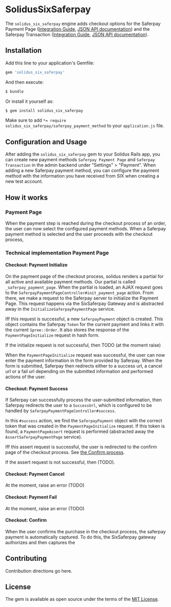# SolidusSixSaferpay
The `solidus_six_saferpay` engine adds checkout options for the Saferpay Payment Page ([Integration Guide](https://saferpay.github.io/sndbx/Integration_PP.html), [JSON API documentation](http://saferpay.github.io/jsonapi/#ChapterPaymentPage)) and the Saferpay Transaction ([Integration Guide](https://saferpay.github.io/sndbx/Integration_trx.html), [JSON API documentation](https://saferpay.github.io/sndbx/Integration_trx.html)).


## Installation
Add this line to your application's Gemfile:

```ruby
gem 'solidus_six_saferpay'
```

And then execute:
```bash
$ bundle
```

Or install it yourself as:
```bash
$ gem install solidus_six_saferpay
```

Make sure to add `*= require solidus_six_saferpay/saferpay_payment_method` to your `application.js` file.

## Configuration and Usage
After adding the `solidus_six_saferpay` gem to your Solidus Rails app, you can create new payment methods `Saferpay Payment Page` and `Saferpay Transaction` in the admin backend under "Settings" > "Payment". When adding a new Saferpay payment method, you can configure the payment method with the information you have received from SIX when creating a new test account.

## How it works

### Payment Page
When the payment step is reached during the checkout process of an order, the user can now select the configured payment methods. When a Saferpay payment method is selected and the user proceeds with the checkout process, 

### Technical implementation Payment Page
#### Checkout: Payment Initialize
On the payment page of the checkout process, solidus renders a partial for all active and available payment methods. Our partial is called `_saferpay_payment_page`.
When the partial is loaded, an AJAX request goes to the `SaferpayPaymentPageController#init_payment_page` action.
From there, we make a request to the Saferpay server to initialize the Payment Page. This request happens via the SixSaferpay Gateway and is abstracted away in the `InitializeSaferpayPaymentPage` service.

Iff this request is successful, a new `SaferpayPayment` object is created. This object contains the Saferpay `Token` for the current payment and links it with the current `Spree::Order`. It also stores the response of the `PaymentPageInitialize` request in hash form.

If the initialize request is not successful, then TODO (at the moment raise)

When the `PaymentPageInitialize` request was successful, the user can now enter the payment information in the form provided by Saferpay. When the form is submitted, Saferpay then redirects either to a success url, a cancel url or a fail url depending on the submitted information and performed actions of the user.

#### Checkout: Payment Success
If Saferpay can successfully process the user-submitted information, then Saferpay redirects the user to a `SuccessUrl`, which is configured to be handled by `SaferpayPaymentPageController#success`.

In this `#success` action, we find the `SaferpayPayment` object with the correct token that was created in the `PaymentPageInitialize` request. If this token is found, a `PaymentPageAssert` request is performed (abstracted away the `AssertSaferpayPaymentPage` service).

Iff this assert request is successful, the user is redirected to the confirm page of the checkout process. See [the Confirm process](#checkout:-confirm).

If the assert request is not successful, then (TODO).

#### Checkout: Payment Cancel
At the moment, raise an error (TODO)

#### Checkout: Payment Fail
At the moment, raise an error (TODO)


#### Checkout: Confirm
When the user confirms the purchase in the checkout process, the saferpay payment is automatically captured. To do this, the SixSaferpay gateway authorizes and then captures the




## Contributing
Contribution directions go here.

## License
The gem is available as open source under the terms of the [MIT License](https://opensource.org/licenses/MIT).
